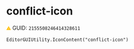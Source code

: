 # conflict-icon
![](/img/conflict-icon.png)
GUID: `2155508246414328611`
```
EditorGUIUtility.IconContent("conflict-icon")
```
